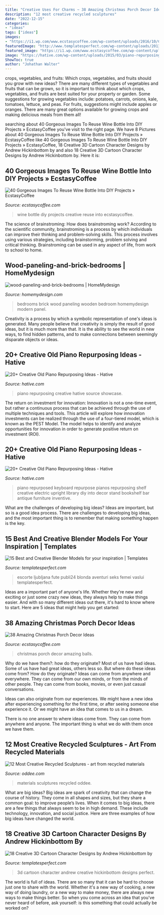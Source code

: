 ```yaml
---
title: "Creative Uses For Charms ~ 38 Amazing Christmas Porch Decor Ideas"
description: "12 most creative recycled sculptures"
date: "2022-12-15"
categories:
- "ideas"
tags: ["ideas"]
images:
- "https://i1.wp.com/www.ecstasycoffee.com/wp-content/uploads/2016/10/Creative-Wine-Bottle.jpg?resize=550%2C824"
featuredImage: "http://www.templatesperfect.com/wp-content/uploads/2013/09/2-3d-girl-cartoon-character-by-andrew.jpg"
featured_image: "https://i1.wp.com/www.ecstasycoffee.com/wp-content/uploads/2016/10/Creative-Wine-Bottle.jpg?resize=550%2C824"
image: "https://hative.com/wp-content/uploads/2015/03/piano-repurposing-ideas/15-creative-old-piano-repurposing-ideas.jpg"
ShowToc: true
author: "Johathan Walter"
---
```



crops, vegetables, and fruits: Which crops, vegetables, and fruits should you grow with new ideas?
There are many different types of vegetables and fruits that can be grown, so it is important to think about which crops, vegetables, and fruits are best suited for your property or garden. Some suggestions for growing vegetables include: potatoes, carrots, onions, kale, tomatoes, lettuce, and peas. For fruits, suggestions might include apples or oranges. There are many great options available for growing crops and making delicious meals from them all!

	

		
searching about 40 Gorgeous Images To Reuse Wine Bottle Into DIY Projects » EcstasyCoffee you've visit to the right page. We have 8 Pictures about 40 Gorgeous Images To Reuse Wine Bottle Into DIY Projects » EcstasyCoffee like 40 Gorgeous Images To Reuse Wine Bottle Into DIY Projects » EcstasyCoffee, 18 Creative 3D Cartoon Character Designs by Andrew Hickinbottom by and also 18 Creative 3D Cartoon Character Designs by Andrew Hickinbottom by. Here it is:
		
    
## 40 Gorgeous Images To Reuse Wine Bottle Into DIY Projects » EcstasyCoffee

<img loading=lazy src="https://i1.wp.com/www.ecstasycoffee.com/wp-content/uploads/2016/10/Creative-Wine-Bottle.jpg?resize=550%2C824" onerror="this.onerror=null;this.src='https://tse4.mm.bing.net/th?id=OIP.JVQRQOk_YcbENfPEJibNSgHaLG&amp;pid=15.1';" alt="40 Gorgeous Images To Reuse Wine Bottle Into DIY Projects » EcstasyCoffee">

_Source: ecstasycoffee.com_

>wine bottle diy projects creative reuse into ecstasycoffee. 

	

The science of brainstroming: How does brainstroming work?
According to the scientific community, brainstroming is a process by which individuals can improve their thinking and problem-solving skills. This process involves using various strategies, including brainstorming, problem solving and critical thinking. Brainstroming can be used in any aspect of life, from work to school to home.

    
## Wood-paneling-and-brick-bedrooms | HomeMydesign

<img loading=lazy src="https://homemydesign.com/wp-content/uploads/2016/05/wood-paneling-and-brick-bedrooms.jpg" onerror="this.onerror=null;this.src='https://tse3.mm.bing.net/th?id=OIP.Bzw8neQsYOHpHGEdg7QDsQDhEs&amp;pid=15.1';" alt="wood-paneling-and-brick-bedrooms | HomeMydesign">

_Source: homemydesign.com_

>bedrooms brick wood paneling wooden bedroom homemydesign modern panel. 

	

Creativity is a process by which a symbolic representation of one's ideas is generated. Many people believe that creativity is simply the result of good ideas, but it is much more than that. It is the ability to see the world in new ways, to find hidden patterns, and to make connections between seemingly disparate objects or ideas.

    
## 20+ Creative Old Piano Repurposing Ideas - Hative

<img loading=lazy src="https://hative.com/wp-content/uploads/2015/03/piano-repurposing-ideas/3-creative-old-piano-repurposing-ideas.jpg" onerror="this.onerror=null;this.src='https://tse4.mm.bing.net/th?id=OIP.fZyI6Aend51J7hFtCSwxMQAAAA&amp;pid=15.1';" alt="20+ Creative Old Piano Repurposing Ideas - Hative">

_Source: hative.com_

>piano repurposing creative hative source showcase. 

	

The return on investment for innovation:
Innovation is not a one-time event, but rather a continuous process that can be achieved through the use of multiple techniques and tools. This article will explore how innovation investments can be realized through the use of a four-tiered model, which is known as the PEST Model. The model helps to identify and analyze opportunities for innovation in order to generate positive return on investment (ROI).

    
## 20+ Creative Old Piano Repurposing Ideas - Hative

<img loading=lazy src="https://hative.com/wp-content/uploads/2015/03/piano-repurposing-ideas/15-creative-old-piano-repurposing-ideas.jpg" onerror="this.onerror=null;this.src='https://tse2.mm.bing.net/th?id=OIP.yRuFvQ43ztKTl6poEME0NQHaFj&amp;pid=15.1';" alt="20+ Creative Old Piano Repurposing Ideas - Hative">

_Source: hative.com_

>piano repurposed keyboard repurpose pianos repurposing shelf creative electric upright library diy into decor stand bookshelf bar antique furniture inventive. 

	

What are the challenges of developing big ideas?
Ideas are important, but so is a good idea process. There are challenges to developing big ideas, and the most important thing is to remember that making something happen is the key.

    
## 15 Best And Creative Blender Models For Your Inspiration | Templates

<img loading=lazy src="https://www.templatesperfect.com/wp-content/uploads/2013/11/10-blender-models-jonamar.jpg" onerror="this.onerror=null;this.src='https://tse4.mm.bing.net/th?id=OIP.EVAkHDy16WdYo0wNfT-tKgHaKH&amp;pid=15.1';" alt="15 Best and Creative Blender Models for your inspiration | Templates">

_Source: templatesperfect.com_

>escorte ljubljana fute publi24 blonda aventuri seks femei vaslui templatesperfect. 

	

Ideas are a important part of anyone's life. Whether they're new and exciting or just some crazy new ideas, they always help to make things easier. And with so many different ideas out there, it's hard to know where to start. Here are 5 ideas that might help you get started: 

    
## 38 Amazing Christmas Porch Decor Ideas

<img loading=lazy src="https://i1.wp.com/www.ecstasycoffee.com/wp-content/uploads/2016/10/Fancy-Red-and-Balls.jpg" onerror="this.onerror=null;this.src='https://tse1.mm.bing.net/th?id=OIP.SLI3zqg2IAH_MA9pexRVdgHaNz&amp;pid=15.1';" alt="38 Amazing Christmas Porch Decor Ideas">

_Source: ecstasycoffee.com_

>christmas porch decor amazing balls. 

	

Why do we have them?: how do they originate?
Most of us have had ideas. Some of us have had great ideas, others less so. But where do these ideas come from? How do they originate?
Ideas can come from anywhere and everywhere. They can come from our own minds, or from the minds of other people. They can come from books, movies, or even just casual conversations.

Ideas can also originate from our experiences. We might have a new idea after experiencing something for the first time, or after seeing someone else experience it. Or we might have an idea that comes to us in a dream.

There is no one answer to where ideas come from. They can come from anywhere and anyone. The important thing is what we do with them once we have them.

    
## 12 Most Creative Recycled Sculptures - Art From Recycled Materials

<img loading=lazy src="https://www.oddee.com/wp-content/uploads/imgs/art450x300/96860.jpg" onerror="this.onerror=null;this.src='https://tse2.mm.bing.net/th?id=OIP.LCeNPN8i2PINpbzx8DWS0QAAAA&amp;pid=15.1';" alt="12 Most Creative Recycled Sculptures - art from recycled materials">

_Source: oddee.com_

>materials sculptures recycled oddee. 

	

What are big ideas?
Big ideas are spark of creativity that can change the course of history. They come in all shapes and sizes, but they share a common goal: to improve people’s lives. When it comes to big ideas, there are a few things that always seem to be in high demand. These include technology, innovation, and social justice. Here are three examples of how big ideas have changed the world.

    
## 18 Creative 3D Cartoon Character Designs By Andrew Hickinbottom By

<img loading=lazy src="http://www.templatesperfect.com/wp-content/uploads/2013/09/2-3d-girl-cartoon-character-by-andrew.jpg" onerror="this.onerror=null;this.src='https://tse4.mm.bing.net/th?id=OIP.ekwaSvEKkx65u_JQMGPlwgHaLG&amp;pid=15.1';" alt="18 Creative 3D Cartoon Character Designs by Andrew Hickinbottom by">

_Source: templatesperfect.com_

>3d cartoon character andrew creative hickinbottom designs perfect. 

	

The world is full of ideas. There are so many that it can be hard to choose just one to share with the world. Whether it's a new way of cooking, a new way of doing laundry, or a new way to make money, there are always new ways to make things better. So when you come across an idea that you've never heard of before, ask yourself: is this something that could actually be worked on?

